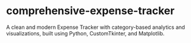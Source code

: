 # comprehensive-expense-tracker
A clean and modern Expense Tracker with category-based analytics and visualizations, built using Python, CustomTkinter, and Matplotlib.

